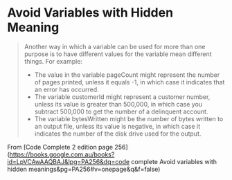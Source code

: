 # Avoid Variables with Hidden Meaning

> Another way in which a variable can be used for more than one purpose is to have different values for the variable mean different things. For example:
>
> * The value in the variable pageCount might represent the number of pages printed, unless it equals -1, in which case it indicates that an error has occurred.
> * The variable customerId might represent a customer number, unless its value is greater than 500,000, in which case you subtract 500,000 to get the number of a delinquent account.
> * The variable bytesWritten might be the number of bytes written to an output file, unless its value is negative, in which case it indicates the number of the disk drive used for the output.

From [Code Complete 2 edition page 256](https://books.google.com.au/books?id=LpVCAwAAQBAJ&lpg=PA256&dq=code complete Avoid variables with hidden meanings&pg=PA256#v=onepage&q&f=false)

